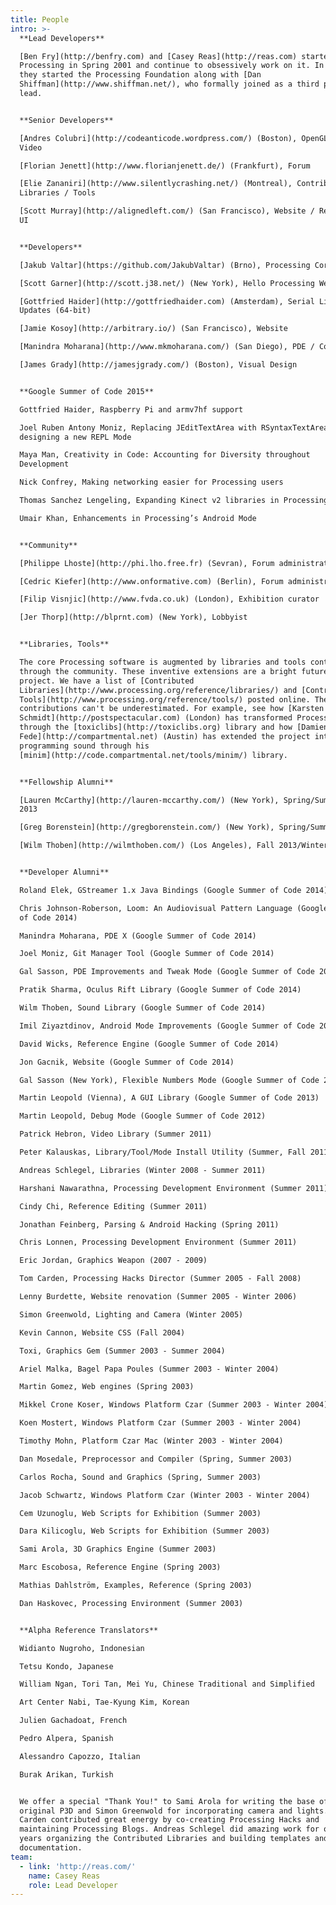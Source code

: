 ```yaml
---
title: People
intro: >-
  **Lead Developers**  

  [Ben Fry](http://benfry.com) and [Casey Reas](http://reas.com) started
  Processing in Spring 2001 and continue to obsessively work on it. In 2012,
  they started the Processing Foundation along with [Dan
  Shiffman](http://www.shiffman.net/), who formally joined as a third project
  lead.  


  **Senior Developers**  

  [Andres Colubri](http://codeanticode.wordpress.com/) (Boston), OpenGL /
  Video  

  [Florian Jenett](http://www.florianjenett.de/) (Frankfurt), Forum  

  [Elie Zananiri](http://www.silentlycrashing.net/) (Montreal), Contributed
  Libraries / Tools  

  [Scott Murray](http://alignedleft.com/) (San Francisco), Website / Reference /
  UI  


  **Developers**  

  [Jakub Valtar](https://github.com/JakubValtar) (Brno), Processing Core  

  [Scott Garner](http://scott.j38.net/) (New York), Hello Processing Website  

  [Gottfried Haider](http://gottfriedhaider.com) (Amsterdam), Serial Library
  Updates (64-bit)  

  [Jamie Kosoy](http://arbitrary.io/) (San Francisco), Website  

  [Manindra Moharana](http://www.mkmoharana.com/) (San Diego), PDE / Core  

  [James Grady](http://jamesjgrady.com/) (Boston), Visual Design  


  **Google Summer of Code 2015**  

  Gottfried Haider, Raspberry Pi and armv7hf support  

  Joel Ruben Antony Moniz, Replacing JEditTextArea with RSyntaxTextArea and
  designing a new REPL Mode  

  Maya Man, Creativity in Code: Accounting for Diversity throughout
  Development  

  Nick Confrey, Making networking easier for Processing users  

  Thomas Sanchez Lengeling, Expanding Kinect v2 libraries in Processing  

  Umair Khan, Enhancements in Processing’s Android Mode  


  **Community**  

  [Philippe Lhoste](http://phi.lho.free.fr) (Sevran), Forum administrator  

  [Cedric Kiefer](http://www.onformative.com) (Berlin), Forum administrator  

  [Filip Visnjic](http://www.fvda.co.uk) (London), Exhibition curator  

  [Jer Thorp](http://blprnt.com) (New York), Lobbyist  


  **Libraries, Tools**  

  The core Processing software is augmented by libraries and tools contributed
  through the community. These inventive extensions are a bright future for the
  project. We have a list of [Contributed
  Libraries](http://www.processing.org/reference/libraries/) and [Contributed
  Tools](http://www.processing.org/reference/tools/) posted online. These
  contributions can't be underestimated. For example, see how [Karsten
  Schmidt](http://postspectacular.com) (London) has transformed Processing
  through the [toxiclibs](http://toxiclibs.org) library and how [Damien Di
  Fede](http://compartmental.net) (Austin) has extended the project into
  programming sound through his
  [minim](http://code.compartmental.net/tools/minim/) library.  


  **Fellowship Alumni**  

  [Lauren McCarthy](http://lauren-mccarthy.com/) (New York), Spring/Summer/Fall
  2013  

  [Greg Borenstein](http://gregborenstein.com/) (New York), Spring/Summer 2013  

  [Wilm Thoben](http://wilmthoben.com/) (Los Angeles), Fall 2013/Winter 2014  


  **Developer Alumni**  

  Roland Elek, GStreamer 1.x Java Bindings (Google Summer of Code 2014)  

  Chris Johnson-Roberson, Loom: An Audiovisual Pattern Language (Google Summer
  of Code 2014)  

  Manindra Moharana, PDE X (Google Summer of Code 2014)  

  Joel Moniz, Git Manager Tool (Google Summer of Code 2014)  

  Gal Sasson, PDE Improvements and Tweak Mode (Google Summer of Code 2014)  

  Pratik Sharma, Oculus Rift Library (Google Summer of Code 2014)  

  Wilm Thoben, Sound Library (Google Summer of Code 2014)  

  Imil Ziyaztdinov, Android Mode Improvements (Google Summer of Code 2014)  

  David Wicks, Reference Engine (Google Summer of Code 2014)  

  Jon Gacnik, Website (Google Summer of Code 2014)  

  Gal Sasson (New York), Flexible Numbers Mode (Google Summer of Code 2013)  

  Martin Leopold (Vienna), A GUI Library (Google Summer of Code 2013)  

  Martin Leopold, Debug Mode (Google Summer of Code 2012)  

  Patrick Hebron, Video Library (Summer 2011)  

  Peter Kalauskas, Library/Tool/Mode Install Utility (Summer, Fall 2011)  

  Andreas Schlegel, Libraries (Winter 2008 - Summer 2011)  

  Harshani Nawarathna, Processing Development Environment (Summer 2011)  

  Cindy Chi, Reference Editing (Summer 2011)  

  Jonathan Feinberg, Parsing & Android Hacking (Spring 2011)  

  Chris Lonnen, Processing Development Environment (Summer 2011)  

  Eric Jordan, Graphics Weapon (2007 - 2009)  

  Tom Carden, Processing Hacks Director (Summer 2005 - Fall 2008)  

  Lenny Burdette, Website renovation (Summer 2005 - Winter 2006)  

  Simon Greenwold, Lighting and Camera (Winter 2005)  

  Kevin Cannon, Website CSS (Fall 2004)  

  Toxi, Graphics Gem (Summer 2003 - Summer 2004)  

  Ariel Malka, Bagel Papa Poules (Summer 2003 - Winter 2004)  

  Martin Gomez, Web engines (Spring 2003)  

  Mikkel Crone Koser, Windows Platform Czar (Summer 2003 - Winter 2004)  

  Koen Mostert, Windows Platform Czar (Summer 2003 - Winter 2004)  

  Timothy Mohn, Platform Czar Mac (Winter 2003 - Winter 2004)  

  Dan Mosedale, Preprocessor and Compiler (Spring, Summer 2003)  

  Carlos Rocha, Sound and Graphics (Spring, Summer 2003)  

  Jacob Schwartz, Windows Platform Czar (Winter 2003 - Winter 2004)  

  Cem Uzunoglu, Web Scripts for Exhibition (Summer 2003)  

  Dara Kilicoglu, Web Scripts for Exhibition (Summer 2003)  

  Sami Arola, 3D Graphics Engine (Summer 2003)  

  Marc Escobosa, Reference Engine (Spring 2003)  

  Mathias Dahlström, Examples, Reference (Spring 2003)  

  Dan Haskovec, Processing Environment (Summer 2003)  


  **Alpha Reference Translators**  

  Widianto Nugroho, Indonesian  

  Tetsu Kondo, Japanese  

  William Ngan, Tori Tan, Mei Yu, Chinese Traditional and Simplified  

  Art Center Nabi, Tae-Kyung Kim, Korean  

  Julien Gachadoat, French  

  Pedro Alpera, Spanish  

  Alessandro Capozzo, Italian  

  Burak Arikan, Turkish


  We offer a special "Thank You!" to Sami Arola for writing the base of the
  original P3D and Simon Greenwold for incorporating camera and lights. Tom
  Carden contributed great energy by co-creating Processing Hacks and
  maintaining Processing Blogs. Andreas Schlegel did amazing work for over three
  years organizing the Contributed Libraries and building templates and
  documentation.
team:
  - link: 'http://reas.com/'
    name: Casey Reas
    role: Lead Developer
---
```



